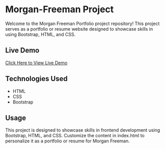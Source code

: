 # Morgan-Freeman Project
Welcome to the Morgan Freeman Portfolio project repository! This project serves as a portfolio or resume website designed to showcase skills in using Bootstrap, HTML, and CSS.

## Live Demo

[Click Here to View Live Demo]([https://abubakryosry.github.io/Movie/](https://abubakryosry.github.io/Morgan-Freeman/))

## Technologies Used

- HTML
- CSS
- Bootstrap

## Usage
This project is designed to showcase skills in frontend development using Bootstrap, HTML, and CSS. Customize the content in index.html to personalize it as a portfolio or resume for Morgan Freeman.
